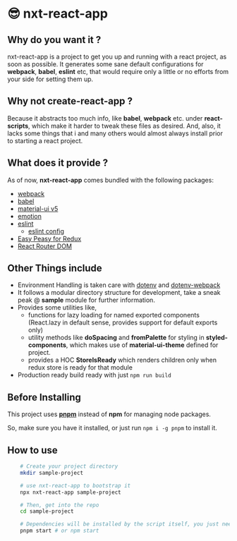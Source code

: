 # 😎 nxt-react-app

## Why do you want it ?

nxt-react-app is a project to get you up and running with a react project, as soon as possible. It generates some sane default configurations for **webpack**, **babel**, **eslint** etc, that would require only a little or no efforts from your side for setting them up.

## Why not create-react-app ?

Because it abstracts too much info, like **babel**, **webpack** etc. under **react-scripts**, which make it harder to tweak these files as desired. And, also, it lacks some things that i and many others would almost always install prior to starting a react project.

## What does it provide ?

As of now, **nxt-react-app** comes bundled with the following packages:
- [webpack](https://webpack.js.org/)
- [babel](https://babeljs.io/)
- [material-ui v5](https://next.material-ui.com/)
- [emotion](https://styled-components.com/)
- [eslint](https://eslint.org/)
    + [eslint config](https://github.com/nxtcoder17/eslint-config-madhouselabs)
- [Easy Peasy for Redux](https://easy-peasy.now.sh/)
- [React Router DOM](https://www.npmjs.com/package/react-router-dom)

## Other Things include
- Environment Handling is taken care with [dotenv](https://www.npmjs.com/package/dotenv) and [dotenv-webpack](https://www.npmjs.com/package/dotenv-webpack)
- It follows a modular directory structure for development, take a sneak peak @ **sample** module for further information.
- Provides some utilities like,
    + functions for lazy loading for named exported components (React.lazy in default sense, provides support for default exports only)
    + utility methods like **doSpacing** and **fromPalette** for styling in **styled-components**, which makes use of **material-ui-theme** defined for project.
    + provides a HOC **StoreIsReady** which renders children only when redux store is ready for that module
- Production ready build ready with just `npm run build`

## Before Installing

This project uses [**pnpm**](https://github.com/pnpm/pnpm) instead of **npm** for managing node packages.

So, make sure you have it installed, or just run `npm i -g pnpm` to install it.

## How to use

```bash
    # Create your project directory
    mkdir sample-project

    # use nxt-react-app to bootstrap it
    npx nxt-react-app sample-project

    # Then, get into the repo
    cd sample-project

    # Dependencies will be installed by the script itself, you just need to start the project
    pnpm start # or npm start
```
